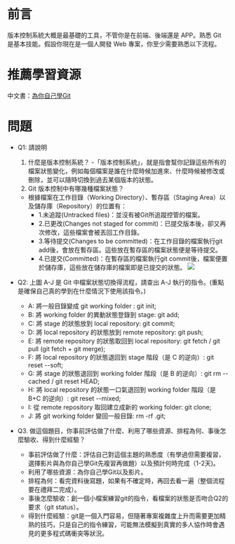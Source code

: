 # 前言
版本控制系統大概是最基礎的工具，不管你是在前端、後端還是 APP。熟悉 Git 是基本技能。假設你現在是一個人開發 Web 專案，你至少需要熟悉以下流程。

# 推薦學習資源
中文書：[為你自己學Git](https://gitbook.tw/)

# 問題
- Q1: 請說明
    1. 什麼是版本控制系統？
    -「版本控制系統」，就是指會幫你記錄這些所有的檔案狀態變化，例如每個檔案是誰在什麼時候加進來、什麼時候被修改或刪除，並可以隨時切換到過去某個版本的狀態。
    2. Git 版本控制中有哪幾種檔案狀態？
    - 根據檔案在工作目錄（Working Directory）、暫存區（Staging Area）以及儲存庫（Repository）的位置有：
         - 1.未追蹤(Untracked files)：並沒有被Git所追蹤控管的檔案。
         - 2.已更改(Changes not staged for commit)：已提交版本後，卻又再次修改，這些檔案會被丟回工作目錄。
         - 3.等待提交(Changes to be committed)：在工作目錄的檔案執行git add後，會放在暫存區。這些放在暫存區的檔案狀態便是等待提交。
         - 4.已提交(Committed)：在暫存區的檔案執行git commit後，檔案便置於儲存庫，這些放在儲存庫的檔案即是已提交的狀態。
![](https://i.imgur.com/hZoDAPf.png)
- Q2: 上圖 A-J 是 Git 中檔案狀態切換得流程，請查出 A-J 執行的指令。(重點是確保自己真的學到在什麼情況下使用該指令。)
    - A: 將一般目錄變成 git working folder : git init;
    - B: 將 working folder 的異動狀態登錄到 stage: git add; 
    - C: 將 stage 的狀態放到 local repository: git commit;
    - D: 將 local repository 的狀態放到 remote repository: git push;
    - E: 將 remote repository 的狀態取回到 local repository: git fetch / git pull (git fetch + git merge);
    - F: 將 local repository 的狀態退回到 stage 階段（是 C 的逆向）: git reset --soft;
    - G: 將 stage 的狀態退回到 working folder 階段（是 B 的逆向）: git rm --cached / git reset HEAD;
    - H: 將 local repository 的狀態一口氣退回到 working folder 階段（是 B+C 的逆向）: git reset --mixed;
    - I: 從 remote repository 取回建立成新的 working folder: git clone;
    - J: 將 git working folder 變回一般目錄: rm -rf .git;

- Q3. 做這個題目，你事前評估做了什麼、利用了哪些資源、排程為何、事後怎麼驗收、得到什麼經驗？
   - 事前評估做了什麼：評估自己對這個主題的熟悉度（有學過但需要複習，選擇影片與為你自己學Git先複習再做題）以及預計何時完成（1-2天)。
   - 利用了哪些資源：為你自己學Git以及影片。
   - 排程為何：看完資料後寫題，如果有不確定時，再回去看一遍（整個流程要在禮拜二完成）。
   - 事後怎麼驗收：創一個小檔案練習git的指令，看檔案的狀態是否吻合Q2的要求（git status）。
   - 得到什麼經驗：git是一個入門容易，但隨著專案複雜度上升而需要更加精熟的技巧，只是自己的指令練習，可能無法模擬到真實的多人協作時會遇見的更多程式碼衝突等狀況。
